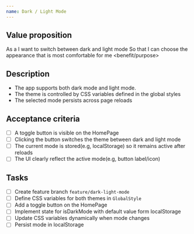 ```yaml
---
name: Dark / Light Mode
---
```


## Value proposition

As a <user>
I want to switch between dark and light mode
So that I can choose the appearance that is most comfortable for me <benefit/purpose>

## Description

- The app supports both dark mode and light mode.
- The theme is controlled by CSS variables defined in the global styles
- The selected mode persists across page reloads

## Acceptance criteria

- [ ] A toggle button is visible on the HomePage
- [ ] Clicking the button switches the theme between dark and light mode
- [ ] The current mode is stored(e.g, localStorage) so it remains active after reloads
- [ ] The UI clearly reflect the active mode(e.g, button label/icon)

## Tasks

- [ ] Create feature branch `feature/dark-light-mode`
- [ ] Define CSS variables for both themes in `GlobalStyle`
- [ ] Add a toggle button on the HomePage
- [ ] Implement state for isDarkMode with default value form localStorage
- [ ] Update CSS variables dynamically when mode changes
- [ ] Persist mode in localStorage
